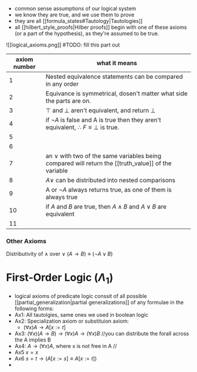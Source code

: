 - common sense assumptions of our logical system 
- we know they are true, and we use them to prove
- they are all [[formula_states#Tautology|Tautologies]]
- all [[hilbert_style_proofs|Hilber proofs]] begin with one of these axioms (or a part of the hypothesis), as they're assumed to be true.

![[logical_axioms.png]]
#TODO: fill this part out

| axiom number | what it means                                                                                            | 
| ------------ | -------------------------------------------------------------------------------------------------------- |
| 1            | Nested equivalence statements can be compared in any order                                                                                                        |
| 2            | Equivance is symmetrical, dosen't matter what side the parts are on.                                                                                                         |
| 3            | $\top$ and $\bot$ aren't equivalent, and return $\bot$                    |
| 4            | if $\neg A$ is false and A is true then they aren't equivalent, $\therefore$ $F \equiv \bot$ is true.    |
| 5            |                                                                                                          |
| 6            |                                                                                                          |
| 7            | an $\lor$ with  two of the same variables being compared will return the [[truth_value]] of the variable |
| 8            |  $A\lor$ can be distributed into nested comparisons|
| 9            | A or $\neg A$ always returns true, as one of them is always true                                         |
| 10           | if $A$ and $B$ are true, then $A\land B$ and $A\lor B$ are equivalent                                                                                                        |
| 11           |                                                                                                          |

### Other Axioms 
Distributivity of $\land$ over $\lor$
$(A\rightarrow B) \equiv (\neg A \lor B)$


# First-Order Logic ($\Lambda_{1}$) 
- logical axioms of predicate logic conssit of all possible [[partial_generalization|partial generalizations]] of any formulae in the following forms:
- Ax1: All tautolgies, same ones we used in boolean logic
- Ax2: Specialization axiom or substituion axiom:
	- $(\forall x)A \rightarrow A[x:=t]$ 
- Ax3: $(\forall x)(A \rightarrow B)\rightarrow(\forall x)A \rightarrow(\forall x)B$ //you can distribute the forall across the A implies B
- Ax4: $A \rightarrow (\forall x)A$, where x is not free in A  // 
- Ax5 $x=x$ 
- Ax6 $s=t \rightarrow (A[x:=s]\equiv A[x:=t])$  
- 